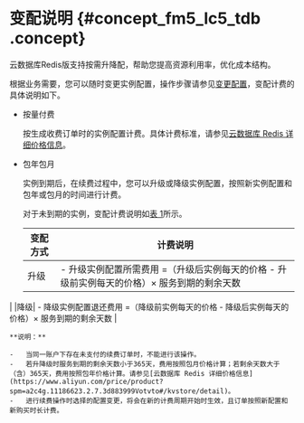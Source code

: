 # 变配说明 {#concept_fm5_lc5_tdb .concept}

云数据库Redis版支持按需升降配，帮助您提高资源利用率，优化成本结构。

根据业务需要，您可以随时变更实例配置，操作步骤请参见[变更配置](../../../../cn.zh-CN/用户指南/管理实例/变更配置.md#)，变配计费的具体说明如下。

-   按量付费

    按生成收费订单时的实例配置计费。具体计费标准，请参见[云数据库 Redis 详细价格信息](https://help.aliyun.com/document_detail/26353.html)。

-   包年包月

    实例到期后，在续费过程中，您可以升级或降级实例配置，按照新实例配置和包年或包月的时间进行计费。

    对于未到期的实例，变配计费说明如[表 1](#table_itr_jfg_ffb)所示。

    |变配方式|计费说明|
    |----|----|
    |升级|     -   升级实例配置所需费用 =（升级后实例每天的价格 - 升级前实例每天的价格）× 服务到期的剩余天数
 |
    |降级|     -   降级实例配置退还费用 =（降级前实例每天的价格 - 降级后实例每天的价格）× 服务到期的剩余天数
 |

    **说明：** 

    -   当同一账户下存在未支付的续费订单时，不能进行该操作。
    -   若升降级时服务到期的剩余天数小于365天，费用按照包月价格计算；若剩余天数大于（含）365天，费用按照包年价格计算。请参见[云数据库 Redis 详细价格信息](https://www.aliyun.com/price/product?spm=a2c4g.11186623.2.7.3d883999Votvto#/kvstore/detail)。
    -   进行续费操作时选择的配置变更，将会在新的计费周期开始时生效，且订单按照新配置和新购买时长计费。

